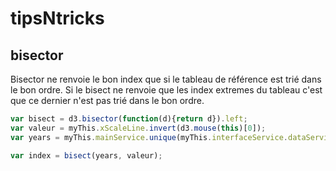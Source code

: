 # tipsNtricks
## bisector

Bisector ne renvoie le bon index que si le tableau de référence est trié dans le bon ordre. Si le bisect ne renvoie que les index extremes du tableau c'est que ce dernier n'est pas trié dans le bon ordre.

``` Javascript
var bisect = d3.bisector(function(d){return d}).left;
var valeur = myThis.xScaleLine.invert(d3.mouse(this)[0]);     
var years = myThis.mainService.unique(myThis.interfaceService.dataService.globalDates) //.reverse();

var index = bisect(years, valeur);
```

